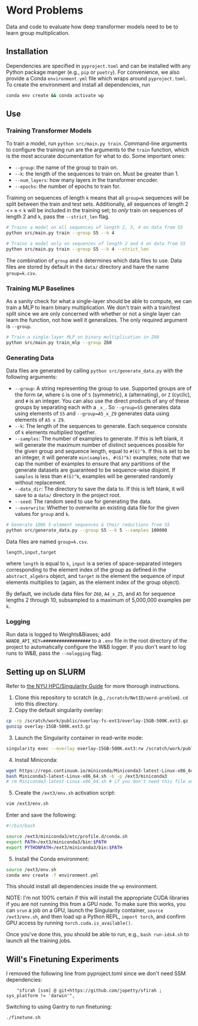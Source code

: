 # Word Problems

Data and code to evaluate how deep transformer models need to be to learn group multiplication.

## Installation

Dependencies are specified in `pyproject.toml` and can be installed with any Python package manger (e.g., `pip` or `poetry`). For convenience, we also provide a Conda `environment.yml` file which wraps around `pyproject.toml`. To create the environment and install all dependencies, run

```bash
conda env create && conda activate wp
```

## Use

### Training Transformer Models

To train a model, run `python src/main.py train`. Command-line arguments to configure the training run are the arguments to the `train` function, which is the most accurate documentation for what to do. Some important ones:

- `--group`: the name of the group to train on.
- `--k`: the length of the sequences to train on. Must be greater than 1.
- `--num_layers`: how many layers in the transformer encoder.
- `--epochs`: the number of epochs to train for.

Training on sequences of length `k` means that all `group=k` sequences will be split between the train and test sets. Additionally, all sequences of length 2 <= `m` < `k` will be included in the training set; to _only_ train on sequences of length 2 and `k`, pass the `--strict_len` flag.

```bash
# Trains a model on all sequences of length 2, 3, 4 on data from S5
python src/main.py train --group S5 --k 4

# Trains a model only on sequences of length 2 and 4 on data from S5
python src/main.py train --group S5 --k 4 --strict_len
```

The combination of `group` and `k` determines which data files to use. Data files are stored by default in the `data/` directory and have the name `group=k.csv`.

### Training MLP Baselines

As a sanity check for what a single-layer should be able to compute, we can train a MLP to learn binary multiplication. We don't train with a train/test split since we are only concerned with whether or not a single layer can learn the function, not how well it generalizes. The only required argument is `--group`.

```bash
# Train a single-layer MLP on binary multiplication in Z60
python src/main.py train_mlp --group Z60
```

### Generating Data

Data files are generated by calling `python src/generate_data.py` with the following arguments:

- `--group`: A string representing the group to use. Supported groups are of the form `G#`, where `G` is one of `S` (symmetric), `A` (alternating), or `Z` (cyclic), and `#` is an integer. You can also use the direct products of any of these groups by separating each with a `_x_`. So `--group=S5` generates data using elements of `S5` and `--group=A5_x_Z9` generates data using elements of `A5 x Z9`.
- `--k`: The length of the sequences to generate. Each sequence consists of `k` elements multiplied together.
- `--samples`: The number of examples to generate. If this is left blank, it will generate the maximum number of distinct sequences possible for the given group and sequence length, equal to `#(G)^k`. If this is set to be an integer, it will generate `min(samples, #(G)^k)` examples; note that we cap the number of examples to ensure that any partitions of the generate datasets are guaranteed to be sequence-wise disjoint. If `samples` is less than `#(G)^k`, examples will be generated randomly without replacement.
- `--data_dir`: The directory to save the data to. If this is left blank, it will save to a `data/` directory in the project root.
- `--seed`: The random seed to use for generating the data.
- `--overwrite`: Whether to overwrite an existing data file for the given values for `group` and `k`.

```bash
# Generate 100k 5-element sequences & their reductions from S5
python src/generate_data.py --group S5 --k 5 --samples 100000
```

Data files are named `group=k.csv`.

```csv
length,input,target
```

where `length` is equal to `k`, `input` is a series of space-separated integers corresponding to the element index of the group as defined in the `abstract_algebra` object, and `target` is the element the sequence of input elements multiplies to (again, as the element index of the group object).

By default, we include data files for `Z60`, `A4_x_Z5`, and `A5` for sequence lengths 2 through 10, subsampled to a maximum of 5,000,000 examples per `k`.

### Logging

Run data is logged to Weights&Biases; add `WANDB_API_KEY=##################` to a `.env` file in the root directory of the project to automatically configure the W&B logger. If you don't want to log runs to W&B, pass the `--nologging` flag.


## Setting up on SLURM

Refer to [the NYU HPC/Singularity Guide](https://sites.google.com/nyu.edu/nyu-hpc/hpc-systems/greene/software/singularity-with-miniconda) for more thorough instructions.

1. Clone this repository to scratch (e.g., `/scratch/NetID/word-problem`). `cd` into this directory.
2. Copy the default singularity overlay:

```bash
cp -rp /scratch/work/public/overlay-fs-ext3/overlay-15GB-500K.ext3.gz .
gunzip overlay-15GB-500K.ext3.gz
```

3. Launch the Singularity container in read-write mode:
```bash
singularity exec --overlay overlay-15GB-500K.ext3:rw /scratch/work/public/singularity/cuda11.6.124-cudnn8.4.0.27-devel-ubuntu20.04.4.sif /bin/bash
```

4. Install Miniconda:
```bash
wget https://repo.continuum.io/miniconda/Miniconda3-latest-Linux-x86_64.sh
bash Miniconda3-latest-Linux-x86_64.sh -b -p /ext3/miniconda3
# rm Miniconda3-latest-Linux-x86_64.sh # if you don't need this file any longer
```

5. Create the `/ext3/env.sh` activation script:

```bash
vim /ext3/env.sh
```

Enter and save the following:

```bash
#!/bin/bash

source /ext3/miniconda3/etc/profile.d/conda.sh
export PATH=/ext3/miniconda3/bin:$PATH
export PYTHONPATH=/ext3/miniconda3/bin:$PATH
```

5. Install the Conda environment:
```bash
source /ext3/env.sh
conda env create -f environment.yml
```

This should install all dependencies inside the `wp` environment.

NOTE: I'm not 100% certain if this will install the appropriate CUDA libraries if you are not running this from a GPU node. To make sure this works, you can `srun` a job on a GPU, launch the Singularity container, `source /ext3/env.sh`, and then load up a Python REPL, `import torch`, and confirm GPU access by running `torch.cuda.is_available()`.

Once you've done this, you should be able to run, e.g., `bash run-ids4.sh` to launch all the training jobs.

## Will's Finetuning Experiments

I removed the following line from pyproject.toml since we don't need SSM dependencies:
```
    "sfirah [ssm] @ git+https://github.com/jopetty/sfirah ; sys_platform != 'darwin'",
```

Switching to using Gantry to run finetuning:

```shell
./finetune.sh
```